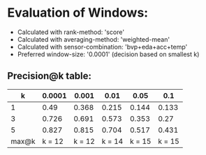 # Evaluation of Windows: 
* Calculated with rank-method: 'score' 
* Calculated with averaging-method: 'weighted-mean' 
* Calculated with sensor-combination: 'bvp+eda+acc+temp' 
* Preferred window-size: '0.0001' (decision based on smallest k) 
## Precision@k table: 
| k |0.0001 | 0.001 | 0.01 | 0.05 | 0.1 | 
|---|---|---|---|---|---|
| 1 | 0.49 | 0.368 | 0.215 | 0.144 | 0.133 | 
| 3 | 0.726 | 0.691 | 0.573 | 0.353 | 0.27 | 
| 5 | 0.827 | 0.815 | 0.704 | 0.517 | 0.431 | 
| max@k | k = 12 | k = 12 | k = 14 | k = 15 | k = 15 | 

